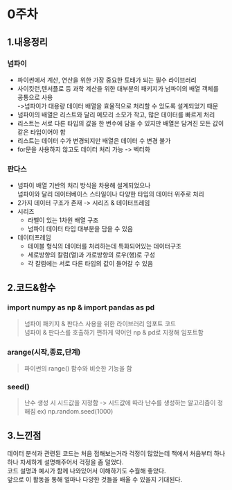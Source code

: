  # 0주차
 ## 1.내용정리
### 넘파이
- 파이썬에서 계산, 연산을 위한 가장 중요한 토태가 되는 필수 라이브러리
- 사이킷런,텐서플로 등 과학 계산을 위한 대부분의 패키지가 넘파이의 배열 객체를 공통으로 사용  
->넘파이가 대용량 데이터 배열을 효율적으로 처리할 수 있도록 설계되었기 때문
- 넘파이의 배열은 리스트와 달리 메모리 소모가 작고, 많은 데이터를 빠르게 처리
- 리스트는 서로 다른 타입의 값을 한 변수에 담을 수 있지만 배열은 담겨진 모든 값이 같은 타입이어야 함
- 리스트는 데이터 수가 변경되지만 배열은 데이터 수 변경 불가
- for문을 사용하지 않고도 데이터 처리 가능 -> 벡터화
### 판다스
- 넘파이 배열 기반의 처리 방식을 차용해 설계되었으나  
 넘파이와 달리 데이터베이스 스타일이나 다양한 타입의 데이터 위주로 처리
- 2가지 데이터 구조가 존재 -> 시리즈 & 데이터프레임
- 시리즈
  * 라벨이 있는 1차원 배열 구조
  * 넘파이 데이터 타입 대부분을 담을 수 있음
- 데이터프레임
  * 테이블 형식의 데이터를 처리하는데 특화되어있는 데이터구조
  * 세로방향의 칼럼(열)과 가로방향의 로우(행)로 구성
  * 각 칼럼에는 서로 다른 타입의 값이 들어갈 수 있음
 ## 2.코드&함수
 ### import numpy as np & import pandas as pd
 > 넘파이 패키지 & 판다스 사용을 위한 라이브러리 임포트 코드  
>넘파이 & 판다스를 호출하기 편하게 약어인 np & pd로 지정해 임포트함
### arange(시작,종료,단계)
> 파이썬의 range() 함수와 비슷한 기능을 함
### seed()
> 난수 생성 시 시드값을 지정함
-> 시드값에 따라 난수를 생성하는 알고리즘이 정해짐
> ex) np.random.seed(1000)
 ## 3.느낀점
데이터 분석과 관련된 코드는 처음 접해보는거라 걱정이 많았는데 책에서 처음부터 하나하나 자세하게 설명해주어서 걱정을 좀 덜었다.  
코드 설명과 예시가 함께 나와있어서 이해하기도 수월해 좋았다.  
앞으로 이 활동을 통해 얼마나 다양한 것들을 배울 수 있을지 기대된다.
